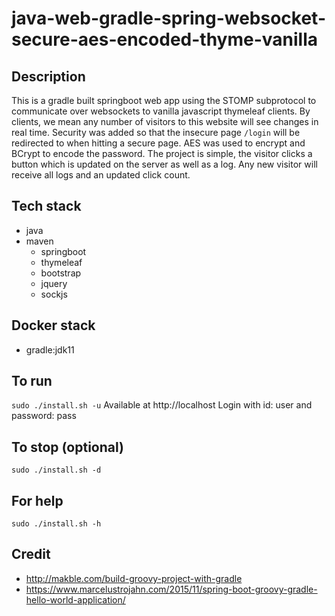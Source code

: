 # java-web-gradle-spring-websocket-secure-aes-encoded-thyme-vanilla

## Description
This is a gradle built springboot web app
using the STOMP subprotocol to communicate
over websockets to vanilla javascript thymeleaf clients.
By clients, we mean any number of visitors to
this website will see changes in real time.
  Security was added so that the insecure page `/login` will
be redirected to when hitting a secure page. AES was used
to encrypt and BCrypt to encode the password.
  The project is simple, the visitor clicks a
button which is updated on the server as well as
a log. Any new visitor will receive all logs and
an updated click count.

## Tech stack
- java
- maven
  - springboot
  - thymeleaf
  - bootstrap
  - jquery
  - sockjs

## Docker stack
- gradle:jdk11

## To run
`sudo ./install.sh -u`
Available at http://localhost
Login with id: user and password: pass

## To stop (optional)
`sudo ./install.sh -d`

## For help
`sudo ./install.sh -h`

## Credit
- http://makble.com/build-groovy-project-with-gradle
- https://www.marcelustrojahn.com/2015/11/spring-boot-groovy-gradle-hello-world-application/
